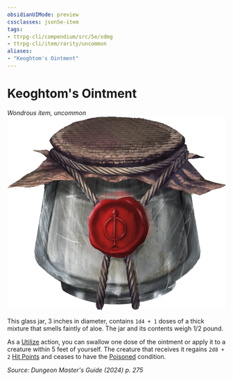```yaml
---
obsidianUIMode: preview
cssclasses: json5e-item
tags:
- ttrpg-cli/compendium/src/5e/xdmg
- ttrpg-cli/item/rarity/uncommon
aliases: 
- "Keoghtom's Ointment"
---
```

# Keoghtom's Ointment
*Wondrous item, uncommon*  
![](3-Mechanics/CLI/items/img/keoghtoms-ointment.webp#right)


This glass jar, 3 inches in diameter, contains `1d4 + 1` doses of a thick mixture that smells faintly of aloe. The jar and its contents weigh 1/2 pound.

As a [Utilize](3-Mechanics/CLI/rules/actions.md#Utilize) action, you can swallow one dose of the ointment or apply it to a creature within 5 feet of yourself. The creature that receives it regains `2d8 + 2` [Hit Points](3-Mechanics/CLI/rules/variant-rules/hit-points-xphb.md) and ceases to have the [Poisoned](3-Mechanics/CLI/rules/conditions.md#Poisoned) condition.

*Source: Dungeon Master's Guide (2024) p. 275*